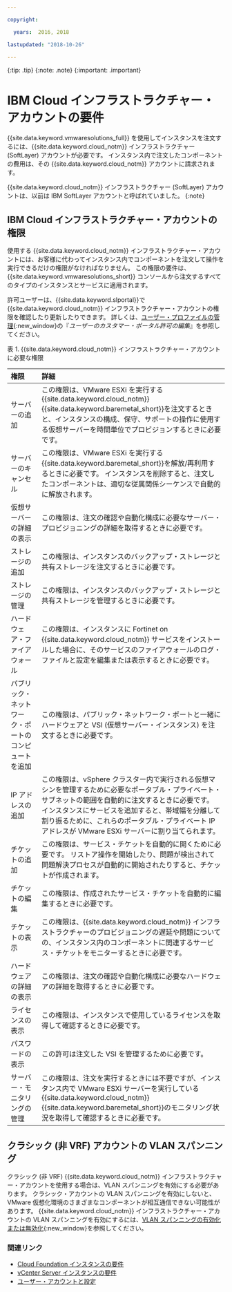 ```yaml
---

copyright:

  years:  2016, 2018

lastupdated: "2018-10-26"

---
```


{:tip: .tip}
{:note: .note}
{:important: .important}

# IBM Cloud インフラストラクチャー・アカウントの要件

{{site.data.keyword.vmwaresolutions_full}} を使用してインスタンスを注文するには、{{site.data.keyword.cloud_notm}} インフラストラクチャー (SoftLayer) アカウントが必要です。 インスタンス内で注文したコンポーネントの費用は、その {{site.data.keyword.cloud_notm}} アカウントに請求されます。

{{site.data.keyword.cloud_notm}} インフラストラクチャー (SoftLayer) アカウントは、以前は IBM SoftLayer アカウントと呼ばれていました。
{:note}

## IBM Cloud インフラストラクチャー・アカウントの権限

使用する {{site.data.keyword.cloud_notm}} インフラストラクチャー・アカウントには、お客様に代わってインスタンス内でコンポーネントを注文して操作を実行できるだけの権限がなければなりません。 この権限の要件は、{{site.data.keyword.vmwaresolutions_short}} コンソールから注文するすべてのタイプのインスタンスとサービスに適用されます。

許可ユーザーは、{{site.data.keyword.slportal}}で {{site.data.keyword.cloud_notm}} インフラストラクチャー・アカウントの権限を確認したり更新したりできます。 詳しくは、[ユーザー・プロファイルの管理](../../../customer-portal/cpmanuserprof.html){:new_window}の『_ユーザーのカスタマー・ポータル許可の編集_』を参照してください。

表 1. {{site.data.keyword.cloud_notm}} インフラストラクチャー・アカウントに必要な権限

| 権限         | 詳細                                 |
|:------------------ |:--------------------------------------- |
| サーバーの追加 | この権限は、VMware ESXi を実行する {{site.data.keyword.cloud_notm}} {{site.data.keyword.baremetal_short}}を注文するときと、インスタンスの構成、保守、サポートの操作に使用する仮想サーバーを時間単位でプロビジョンするときに必要です。 |
| サーバーのキャンセル | この権限は、VMware ESXi を実行する{{site.data.keyword.baremetal_short}}を解放/再利用するときに必要です。 インスタンスを削除すると、注文したコンポーネントは、適切な従属関係シーケンスで自動的に解放されます。 |
| 仮想サーバーの詳細の表示 | この権限は、注文の確認や自動化構成に必要なサーバー・プロビジョニングの詳細を取得するときに必要です。 |
| ストレージの追加 | この権限は、インスタンスのバックアップ・ストレージと共有ストレージを注文するときに必要です。 |
| ストレージの管理 | この権限は、インスタンスのバックアップ・ストレージと共有ストレージを管理するときに必要です。 |
| ハードウェア・ファイアウォール | この権限は、インスタンスに Fortinet on {{site.data.keyword.cloud_notm}} サービスをインストールした場合に、そのサービスのファイアウォールのログ・ファイルと設定を編集または表示するときに必要です。 |
| パブリック・ネットワーク・ポートのコンピュートを追加 | この権限は、パブリック・ネットワーク・ポートと一緒にハードウェアと VSI (仮想サーバー・インスタンス) を注文するときに必要です。 |
| IP アドレスの追加 | この権限は、vSphere クラスター内で実行される仮想マシンを管理するために必要なポータブル・プライベート・サブネットの範囲を自動的に注文するときに必要です。 インスタンスにサービスを追加すると、帯域幅を分離して割り振るために、これらのポータブル・プライベート IP アドレスが VMware ESXi サーバーに割り当てられます。 |
| チケットの追加 | この権限は、サービス・チケットを自動的に開くために必要です。 リストア操作を開始したり、問題が検出されて問題解決プロセスが自動的に開始されたりすると、チケットが作成されます。 |
| チケットの編集 | この権限は、作成されたサービス・チケットを自動的に編集するときに必要です。 |
| チケットの表示 | この権限は、{{site.data.keyword.cloud_notm}} インフラストラクチャーのプロビジョニングの遅延や問題についての、インスタンス内のコンポーネントに関連するサービス・チケットをモニターするときに必要です。 |
| ハードウェアの詳細の表示 | この権限は、注文の確認や自動化構成に必要なハードウェアの詳細を取得するときに必要です。 |
| ライセンスの表示 | この権限は、インスタンスで使用しているライセンスを取得して確認するときに必要です。 |
| パスワードの表示 | この許可は注文した VSI を管理するために必要です。 |
| サーバー・モニタリングの管理 | この権限は、注文を実行するときには不要ですが、インスタンス内で VMware ESXi サーバーを実行している {{site.data.keyword.cloud_notm}} {{site.data.keyword.baremetal_short}}のモニタリング状況を取得して確認するときに必要です。 |

## クラシック (非 VRF) アカウントの VLAN スパンニング

クラシック (非 VRF) {{site.data.keyword.cloud_notm}} インフラストラクチャー・アカウントを使用する場合は、VLAN スパンニングを有効にする必要があります。 クラシック・アカウントの VLAN スパンニングを有効にしないと、VMware 仮想化環境のさまざまなコンポーネントが相互通信できない可能性があります。 {{site.data.keyword.cloud_notm}} インフラストラクチャー・アカウントの VLAN スパンニングを有効にするには、[VLAN スパンニングの有効化または無効化](../../../infrastructure/vlans/vlan-spanning.html){:new_window}を参照してください。

### 関連リンク

* [Cloud Foundation インスタンスの要件](../sddc/sd_planning.html)
* [vCenter Server インスタンスの要件](../vcenter/vc_planning.html)
* [ユーザー・アカウントと設定](useraccount.html)
